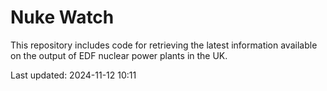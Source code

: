 # Nuke Watch

This repository includes code for retrieving the latest information available on the output of EDF nuclear power plants in the UK.

Last updated: 2024-11-12 10:11